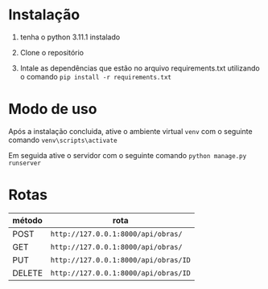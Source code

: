 # Instalação

1. tenha o python 3.11.1 instalado

2. Clone o repositório

3. Intale as dependências que estão no arquivo requirements.txt utilizando o comando ```pip install -r requirements.txt```

# Modo de uso

Após a instalação concluida, ative o ambiente virtual ```venv``` com o seguinte comando
```venv\scripts\activate```

Em seguida ative o servidor com o seguinte comando ```python manage.py runserver```


# Rotas
| método | rota |
| --- | --- |
| POST | ```http://127.0.0.1:8000/api/obras/``` |
| GET | ```http://127.0.0.1:8000/api/obras/``` |
| PUT | ```http://127.0.0.1:8000/api/obras/ID``` |
| DELETE | ```http://127.0.0.1:8000/api/obras/ID```|